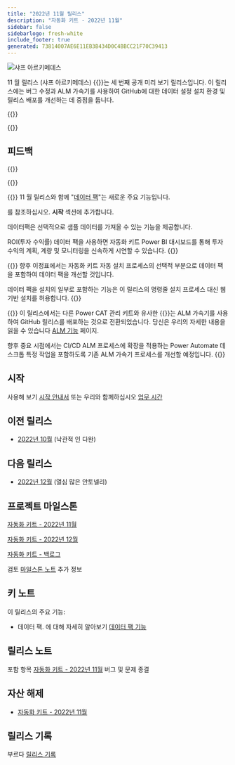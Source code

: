```yaml
---
title: "2022년 11월 릴리스"
description: "자동화 키트 - 2022년 11월"
sidebar: false
sidebarlogo: fresh-white
include_footer: true
generated: 73814007AE6E11EB3B434D0C4BBCC21F70C39413
---
```


<div class="optional">

![샤프 아르키메데스](/images/sharp-archimedes.png)

11 월 릴리스 (샤프 아르키메데스) {{<product-name>}}는 세 번째 공개 미리 보기 릴리스입니다. 이 릴리스에는 버그 수정과 ALM 가속기를 사용하여 GitHub에 대한 데이터 설정 설치 환경 및 릴리스 배포를 개선하는 데 중점을 둡니다.

</div>

{{<presentation slides="1,2,3">}}

<div class="optional">

{{<presentationStyles>}}

## 피드백

{{<questions name="/content/ko/releases/november-2022.json" completed="피드백을 제공해 주셔서 감사합니다." shownavigationbuttons="false" locale="ko">}}

</div>

{{<slideStyles>}}

{{<slide  id="slide1" audio="releases/november-2022/DataPacks.mp3" description="Automation Kit Overview" image="releases/november-2022/DataPacks.svg" >}}
11 월 릴리스와 함께 "[데이터 팩](/ko/features/datapacks)"는 새로운 주요 기능입니다.

를 참조하십시오. **시작** 섹션에 추가합니다.

데이터팩은 선택적으로 샘플 데이터를 가져올 수 있는 기능을 제공합니다.

ROI(투자 수익률) 데이터 팩을 사용하면 자동화 키트 Power BI 대시보드를 통해 투자 수익의 계획, 계량 및 모니터링을 신속하게 시연할 수 있습니다.
{{</slide>}}

{{<slide  id="slide2" audio="releases/november-2022/DataPacks-WhatsNext.mp3" description="Automation Kit Features" image="releases/november-2022/DataPacks-WhatsNext.svg?v=1" >}}
향후 이정표에서는 자동화 키트 자동 설치 프로세스의 선택적 부분으로 데이터 팩을 포함하여 데이터 팩을 개선할 것입니다.

데이터 팩을 설치의 일부로 포함하는 기능은 이 릴리스의 명령줄 설치 프로세스 대신 웹 기반 설치를 허용합니다.
{{</slide>}}


{{<slide id="slide3" audio="releases/november-2022/alm-roadmap.mp3" description="ALM Roadmap" localImage="/images/illustrations/alm-roadmap-2022-11.svg" >}}
이 릴리스에서는 다른 Power CAT 관리 키트와 유사한 {{<product-name>}}는 ALM 가속기를 사용하여 GitHub 릴리스를 배포하는 것으로 전환되었습니다. 당신은 우리의 자세한 내용을 읽을 수 있습니다 [ALM 기능](/ko/features/alm) 페이지.

향후 중요 시점에서는 CI/CD ALM 프로세스에 확장을 적용하는 Power Automate 데스크톱 특정 작업을 포함하도록 기존 ALM 가속기 프로세스를 개선할 예정입니다.
{{</slide>}}

<div class="optional">

## 시작

사용해 보기 [시작 안내서](/ko/get-started) 또는 우리와 함께하십시오 [업무 시간](/ko/office-hours)

## 이전 릴리스

- [2022년 10월](/ko/releases/october-2022) (낙관적 인 다완)

## 다음 릴리스

- [2022년 12월](/ko/releases/december-2022) (열심 많은 안토넬리)

## 프로젝트 마일스톤

[자동화 키트 - 2022년 11월](https://github.com/orgs/microsoft/projects/486/views/4)

[자동화 키트 - 2022년 12월](https://github.com/orgs/microsoft/projects/486/views/5)

[자동화 키트 - 백로그](https://github.com/orgs/microsoft/projects/486/views/1)

검토 [마일스톤 노트](/ko/releases/milestones) 추가 정보

## 키 노트

이 릴리스의 주요 기능:

- 데이터 팩. 에 대해 자세히 알아보기 [데이터 팩 기능](/ko/features/datapacks)

## 릴리스 노트

포함 항목 [자동화 키트 - 2022년 11월](https://github.com/microsoft/powercat-automation-kit/releases/tag/AutomationKit-November2022) 버그 및 문제 종결

## 자산 해제

- [자동화 키트 - 2022년 11월](https://github.com/microsoft/powercat-automation-kit/releases/tag/AutomationKit-November2022)

## 릴리스 기록

부르다 [릴리스 기록](/ko/releases)

</div>
